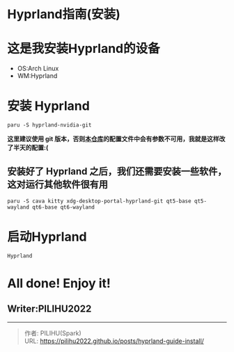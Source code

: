 # Hyprland指南(安装)

# 这是我安装Hyprland的设备
- OS:Arch Linux
- WM:Hyprland
# 安装 Hyprland
```
paru -S hyprland-nvidia-git
```
**这里建议使用 git 版本，否则[本仓库](https://github.com/PILIHU2022/My-Arch-configs)的配置文件中会有参数不可用，我就是这样改了半天的配置:(**
## 安装好了 Hyprland 之后，我们还需要安装一些软件，这对运行其他软件很有用
```
paru -S cava kitty xdg-desktop-portal-hyprland-git qt5-base qt5-wayland qt6-base qt6-wayland
```

# 启动Hyprland
`
Hyprland
`

# All done! Enjoy it!
## Writer:PILIHU2022


---

> 作者: PILIHU(Spark)  
> URL: https://pilihu2022.github.io/posts/hyprland-guide-install/  


